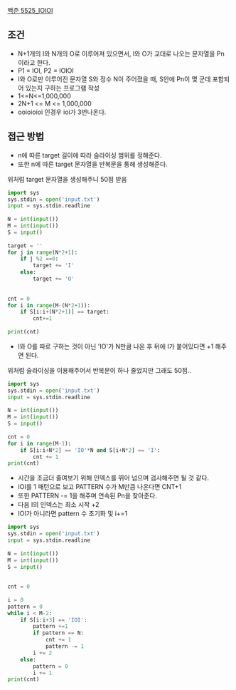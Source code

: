 [백준 5525_IOIOI](https://www.acmicpc.net/problem/5525)



## 조건
- N+1개의 I와 N개의 O로 이루어져 있으면서, I와 O가 교대로 나오는 문자열을 Pn 이라고 한다.
- P1 = IOI, P2 = IOIOI
- I와 O로만 이루어진 문자열 S와 정수 N이 주어졌을 때, S안에 Pn이 몇 군데 포함되어 있는지 구하는 프로그램 작성
- 1<=N<=1,000,000
- 2N+1 <= M <= 1,000,000
- ooioioioi 인경우 ioi가 3번나온다.



## 접근 방법
- n에 따른 target 길이에 따라 슬라이싱 범위를 정해준다.
- 또한 n에 따른 target 문자열을 반복문을 통해 생성해준다.

위처럼 target 문자열을 생성해주니 50점 받음 

```python
import sys  
sys.stdin = open('input.txt')  
input = sys.stdin.readline  
  
N = int(input())  
M = int(input())  
S = input()  
  
target = ''  
for j in range(N*2+1):  
    if j %2 ==0:  
        target += 'I'  
    else:  
        target += 'O'  
  
  
cnt = 0  
for i in range(M-(N*2+1)):  
    if S[i:i+(N*2+1)] == target:  
        cnt+=1  
  
print(cnt)
```




- I와 O를 따로 구하는 것이 아닌 'IO'가 N만큼 나온 후 뒤에 I가 붙어있다면 +1 해주면 된다.

위처럼 슬라이싱을 이용해주어서 반복문이 하나 줄었지만 그래도 50점.. 

```PYTHON
import sys  
sys.stdin = open('input.txt')  
input = sys.stdin.readline  
  
N = int(input())  
M = int(input())  
S = input()  
  
cnt = 0  
for i in range(M-1):  
    if S[i:i+N*2] == 'IO'*N and S[i+N*2] == 'I':  
        cnt += 1  
print(cnt)
```



- 시간을 조금더 줄여보기 위해 인덱스를 뛰어 넘으며 검사해주면 될 것 같다.
- IOI를 1 패턴으로 보고 PATTERN 수가 M만큼 나온다면  CNT+1
- 또한 PATTERN -= 1을 해주며 연속된 Pn을 찾아준다.
- 다음 I의 인덱스는 최소 시작 +2
- IOI가 아니라면 pattern 수 초기화 및 i+=1


```PYTHON
import sys  
sys.stdin = open('input.txt')  
input = sys.stdin.readline  
  
N = int(input())  
M = int(input())  
S = input()  
  
  
cnt = 0  
  
i = 0  
pattern = 0  
while i < M-2:  
    if S[i:i+3] == 'IOI':  
        pattern +=1  
        if pattern == N:  
            cnt += 1  
            pattern -= 1  
        i += 2  
    else:  
        pattern = 0  
        i += 1  
print(cnt)
```